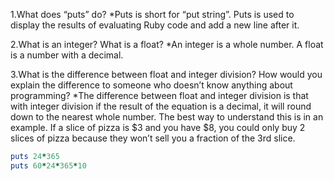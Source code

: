1.What does “puts” do? 
*Puts is short for “put string”. Puts is used to  display the results of evaluating Ruby code and add a new line after it.

2.What is an integer? What is a float?
*An integer is a whole number. A float is a number with a decimal.

3.What is the difference between float and integer division? How would you explain the difference to someone who doesn’t know anything about programming? 
*The difference between float and integer division is that with integer division if the result of the equation is a decimal, it will round down to the nearest whole number. The best way to understand this is in an example. If a slice of pizza is $3 and you have $8, you could only buy 2 slices of pizza because they won’t sell you a fraction of the 3rd slice.

```ruby
puts 24*365
puts 60*24*365*10
```
